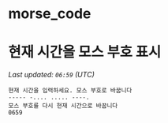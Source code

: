 # morse_code
# 현재 시간을 모스 부호 표시
<!-- MORSE_TIME_START -->
_Last updated: `06:59` (UTC)_

```
현재 시간을 입력하세요. 모스 부호로 바꿉니다
----- -.... ..... ----.
모스 부호를 다시 현재 시간으로 바꿉니다
0659
```
<!-- MORSE_TIME_END -->
